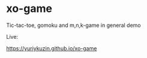 # xo-game
Tic-tac-toe, gomoku and m,n,k-game in general demo

Live:

https://yuriykuzin.github.io/xo-game
